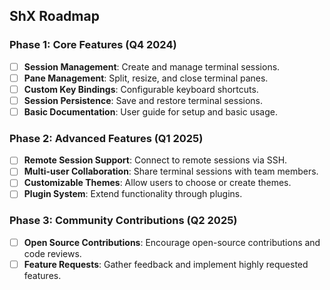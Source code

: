 ## ShX Roadmap

### Phase 1: Core Features (Q4 2024)
- [ ] **Session Management**: Create and manage terminal sessions.
- [ ] **Pane Management**: Split, resize, and close terminal panes.
- [ ] **Custom Key Bindings**: Configurable keyboard shortcuts.
- [ ] **Session Persistence**: Save and restore terminal sessions.
- [ ] **Basic Documentation**: User guide for setup and basic usage.

### Phase 2: Advanced Features (Q1 2025)
- [ ] **Remote Session Support**: Connect to remote sessions via SSH.
- [ ] **Multi-user Collaboration**: Share terminal sessions with team members.
- [ ] **Customizable Themes**: Allow users to choose or create themes.
- [ ] **Plugin System**: Extend functionality through plugins.

### Phase 3: Community Contributions (Q2 2025)
- [ ] **Open Source Contributions**: Encourage open-source contributions and code reviews.
- [ ] **Feature Requests**: Gather feedback and implement highly requested features.
